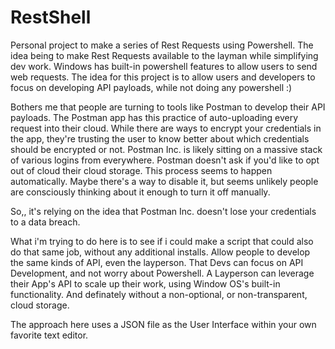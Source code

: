 # RestShell
Personal project to make a series of Rest Requests using Powershell. 
The idea being to make Rest Requests available to the layman while simplifying dev work.
Windows has built-in powershell features to allow users to send web requests.
The idea for this project is to allow users and developers to focus on developing API payloads, while not doing any powershell :)

Bothers me that people are turning to tools like Postman to develop their API payloads. 
The Postman app has this practice of auto-uploading every request into their cloud. 
While there are ways to encrypt your credentials in the app, they're trusting the user to know better about which credentials should be encrypted or not. 
Postman Inc. is likely sitting on a massive stack of various logins from everywhere.
Postman doesn't ask if you'd like to opt out of cloud their cloud storage.
This process seems to happen automatically. Maybe there's a way to disable it, but seems unlikely people are consciously thinking about it enough to turn it off manually. 

So,, it's relying on the idea that Postman Inc. doesn't lose your credentials to a data breach. 

What i'm trying to do here is to see if i could make a script that could also do that same job, without any additional installs. 
Allow people to develop the same kinds of API, even the layperson. 
That Devs can focus on API Development, and not worry about Powershell. 
A Layperson can leverage their App's API to scale up their work, using Window OS's built-in functionality.
And definately without a non-optional, or non-transparent, cloud storage. 

The approach here uses a JSON file as the User Interface within your own favorite text editor.

